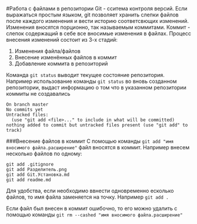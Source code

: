 #Работа с файлами в репозитории
Git - сситема контроля версий. Если выражаться простым языком, git позволяет хранить слепки файлов после каждого изменения и вести историю соответсвющих изменений.
Изменения вносятся порционно, так называемым коммитами.
Коммит - слепок содержащий в себе все вносимые изменения в файлах.
Процесс внесения изменений состоит из 3-х стадий:
1. Изменения файла/файлов 
2. Внесение изменённых файлов в коммит
3. Добавление коммита в репозиторий

Команда `git status` выводит текущее состояние репозитория. Например использование команды `git status` во вновь созданном репозитории, выдаст информацию о том что в указанном репозитории коммиты не создавались

```
On branch master
No commits yet
Untracked files:
  (use "git add <file>..." to include in what will be committed)
nothing added to commit but untracked files present (use "git add" to track)
```


###Внесение файлов в коммит
С помощью команды `git add "имя вносимого файла.расширение"` файл вносятся в коммит. Например внесем несколько файлов по одному:
```
git add .gitignore
git add Разделитель.png
git add Git.Установка.md
git add readme.md
```
Для удобства, если необходимо ввнести одновременно есколько файлов, то имя файла заменяется на точку. Например
`git add .`

Если файл был внесен в коммит ошибочно, то его можно удалить с помощью команды
`git rm --cashed "имя вносимого файла.расширение"`

